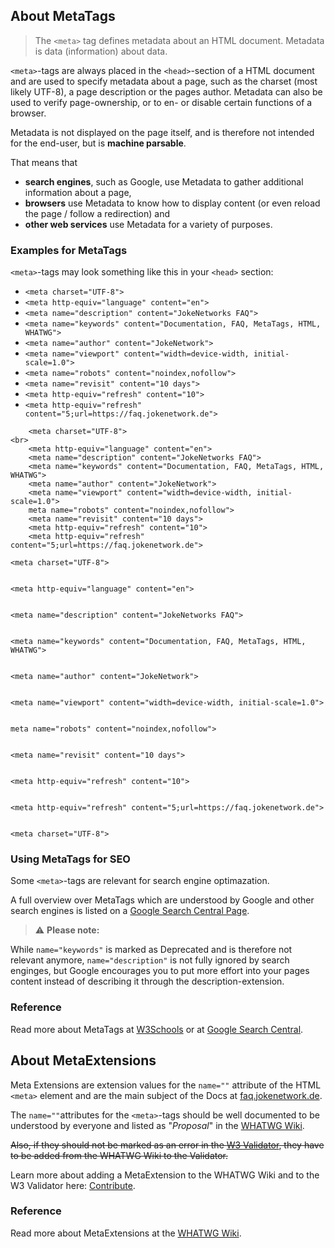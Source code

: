 ## About MetaTags

> The `<meta>` tag defines metadata about an HTML document. Metadata is data (information) about data.

`<meta>`-tags are always placed in the `<head>`-section of a HTML document and are used to specify metadata about a page, such as the charset (most likely UTF-8), a page description or the pages author. 
Metadata can also be used to verify page-ownership, or to en- or disable certain functions of a browser.

Metadata is not displayed on the page itself, and is therefore not intended for the end-user, but is **machine parsable**.

That means that
- **search engines**, such as Google, use Metadata to gather additional information about a page,
-  **browsers** use Metadata to know how to display content (or even reload the page / follow a redirection) and
-  **other web services** use Metadata for a variety of purposes.

### Examples for MetaTags
`<meta>`-tags may look something like this in your `<head>` section:

- `<meta charset="UTF-8">`
- `<meta http-equiv="language" content="en">`
- `<meta name="description" content="JokeNetworks FAQ">`
- `<meta name="keywords" content="Documentation, FAQ, MetaTags, HTML, WHATWG">`
- `<meta name="author" content="JokeNetwork">`
- `<meta name="viewport" content="width=device-width, initial-scale=1.0">`
- `<meta name="robots" content="noindex,nofollow">`
- `<meta name="revisit" content="10 days">`
- `<meta http-equiv="refresh" content="10">`
- `<meta http-equiv="refresh" content="5;url=https://faq.jokenetwork.de">`

```
    <meta charset="UTF-8">
<br>
    <meta http-equiv="language" content="en">
    <meta name="description" content="JokeNetworks FAQ">
    <meta name="keywords" content="Documentation, FAQ, MetaTags, HTML, WHATWG">
    <meta name="author" content="JokeNetwork">
    <meta name="viewport" content="width=device-width, initial-scale=1.0">
    meta name="robots" content="noindex,nofollow">
    <meta name="revisit" content="10 days">
    <meta http-equiv="refresh" content="10">
    <meta http-equiv="refresh" content="5;url=https://faq.jokenetwork.de">
```

```
<meta charset="UTF-8">


<meta http-equiv="language" content="en">


<meta name="description" content="JokeNetworks FAQ">


<meta name="keywords" content="Documentation, FAQ, MetaTags, HTML, WHATWG">


<meta name="author" content="JokeNetwork">


<meta name="viewport" content="width=device-width, initial-scale=1.0">


meta name="robots" content="noindex,nofollow">


<meta name="revisit" content="10 days">


<meta http-equiv="refresh" content="10">


<meta http-equiv="refresh" content="5;url=https://faq.jokenetwork.de">


```

```
<meta charset="UTF-8">
```
    
### Using MetaTags for SEO
Some `<meta>`-tags are relevant for search engine optimazation. 

A full overview over MetaTags which are understood by Google and other search engines is listed on a [Google Search Central Page](https://developers.google.com/search/docs/advanced/crawling/special-tags).

> ⚠️ **Please note:**

While `name="keywords"` is marked as <span class="badge bg-secondary">Deprecated</span> and is therefore not relevant anymore,
`name="description"` is not fully ignored by search enginges, but Google encourages you to put more effort into your pages content instead of describing it through the description-extension. 

### Reference
Read more about MetaTags at [W3Schools](https://www.w3schools.com/tags/tag_meta.asp) or at [Google Search Central](https://developers.google.com/search/docs/advanced/crawling/special-tags).

## About MetaExtensions

Meta Extensions are extension values for the `name=""` attribute of the HTML `<meta>` element and are the main subject of the Docs at [faq.jokenetwork.de](/).

The `name=""`attributes for the `<meta>`-tags should be well documented to be understood by everyone and listed as "*Proposal*" in the [WHATWG Wiki](https://wiki.whatwg.org/wiki/MetaExtensions).

~~Also, if they should not be marked as an error in the [W3 Validator](https://validator.w3.org/nu/), they have to be added from the WHATWG Wiki to the Validator.~~

Learn more about adding a MetaExtension to the WHATWG Wiki and to the W3 Validator here: [Contribute](README#Contribute).

### Reference
Read more about MetaExtensions at the [WHATWG Wiki](https://wiki.whatwg.org/wiki/MetaExtensions).

